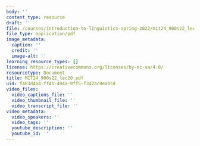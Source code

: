 ```yaml
---
body: ''
content_type: resource
draft: ''
file: /courses/introduction-to-linguistics-spring-2022/mit24_900s22_lec20.pdf
file_type: application/pdf
image_metadata:
  caption: ''
  credit: ''
  image-alt: ''
learning_resource_types: []
license: https://creativecommons.org/licenses/by-nc-sa/4.0/
resourcetype: Document
title: MIT24_900s22_lec20.pdf
uid: f483d4a4-ff41-494a-9ff5-f342ac9eabcd
video_files:
  video_captions_file: ''
  video_thumbnail_file: ''
  video_transcript_file: ''
video_metadata:
  video_speakers: ''
  video_tags: ''
  youtube_description: ''
  youtube_id: ''
---
```

